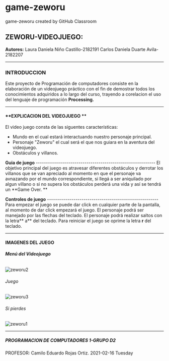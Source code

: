 # game-zeworu
game-zeworu created by GitHub Classroom
##  ZEWORU-VIDEOJUEGO:
**Autores:**
Laura Daniela Niño Castillo-2182191
Carlos Daniela Duarte Avila-2182207

------------
### INTRODUCCION
Este proyecto de Programación de computadores consiste en la elaboración de un videojuego práctico con el fin de demostrar todos los conocimientos adquiridos a lo largo del curso, trayendo a corelacion el uso del lenguaje de programación **Processing.**

------------

####  **EXPLICACION DEL VIDEOJUEGO **
El video juego consta de las siguentes características:
- Mundo en el cual estará interactuando nuestro personaje principal.
- Personaje "Zeworu" el cual será el que nos guiara en la aventura del videojuego.
- Obstáculos y villanos.

**Guia de juego** -----------------------------------------------------------
El objetivo principal del juego es atravesar diferentes obstáculos y derrotar los villanos que se van apreciado al momento en que el personaje va avnazando por el mundo correspondiente, si llegá a ser aniquilado por algun villano o si no supera los obstáculos perderá una vida y así se tendrá un **Game Over. **

**Controles de juego** -------------------------------------------------------
Para empezar el juego se puede dar click en cualquier parte de la pantalla, al momento de dar click empezará el juego.
El personaje podrá ser manejado por las flechas del teclado.
El personaje podrá realizar saltos con la letra** a** del teclado.
Para reiniciar el juego se oprime la letra **r** del teclado.


------------

#### IMAGENES DEL JUEGO
###### **Menú del Videojuego**
![zeworu2](https://user-images.githubusercontent.com/75034508/108142045-fbfb0400-7092-11eb-879f-914045759a54.png)

###### Juego
![zeworu3](https://user-images.githubusercontent.com/75034508/108142044-fb626d80-7092-11eb-8fa4-409e3e63876b.png)

###### Si pierdes
![zeworu1](https://user-images.githubusercontent.com/75034508/108142043-fb626d80-7092-11eb-8be8-daf8550c112f.png)

------------
##### PROGRAMACION DE COMPUTADORES 1-GRUPO D2
PROFESOR: Camilo Eduardo Rojas Ortiz.
2021-02-16  Tuesday
